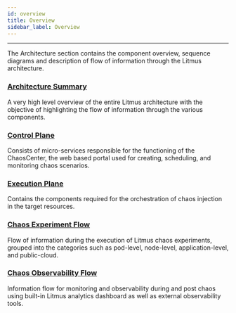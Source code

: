 ```yaml
---
id: overview
title: Overview
sidebar_label: Overview
---
```


---

The Architecture section contains the component overview, sequence diagrams and description of flow of information through the Litmus architecture.

### [Architecture Summary](architecture-summary.md)

A very high level overview of the entire Litmus architecture with the objective of highlighting the flow of information through the various components.

### [Control Plane](chaos-control-plane.md)

Consists of micro-services responsible for the functioning of the ChaosCenter, the web based portal used for creating, scheduling, and monitoring chaos scenarios.

### [Execution Plane](chaos-execution-plane.md)

Contains the components required for the orchestration of chaos injection in the target resources.

### [Chaos Experiment Flow](chaos-experiment-flow.md)

Flow of information during the execution of Litmus chaos experiments, grouped into the categories such as pod-level, node-level, application-level, and public-cloud.

### [Chaos Observability Flow](chaos-observability-flow-overview.md)

Information flow for monitoring and observability during and post chaos using built-in Litmus analytics dashboard as well as external observability tools.
